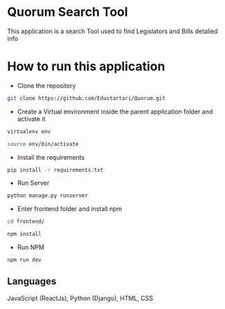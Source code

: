 # Quorum Search Tool
This application is a search Tool used to find Legislators and Bills detalied info

# How to run this application

* Clone the repository
```bash
git clone https://github.com/Edustartari/Quorum.git
```

* Create a Virtual environment inside the parent application folder and activate it
```bash
virtualenv env
```
```bash
source env/bin/activate
```

* Install the requirements
```bash
pip install -r requirements.txt
```

* Run Server
```bash
python manage.py runserver
```

* Enter frontend folder and install npm
```bash
cd frontend/
```
```bash
npm install
```

* Run NPM
```bash
npm run dev
```

## Languages

JavaScript (ReactJs), Python (Django), HTML, CSS
